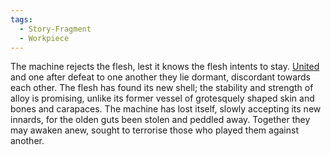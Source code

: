 ```yaml
---
tags:
  - Story-Fragment
  - Workpiece
---
```

The machine rejects the flesh, lest it knows the flesh intents to stay. 
[United](Reddened%20Warmachine) and one after defeat to one another they lie dormant, discordant towards each other. 
The flesh has found its new shell; the stability and strength of alloy is promising, unlike its former vessel of grotesquely shaped skin and bones and carapaces. 
The machine has lost itself, slowly accepting its new innards, for the olden guts been stolen and peddled away. 
Together they may awaken anew, sought to terrorise those who played them against another. 